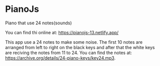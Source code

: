 # PianoJs
 Piano that use 24 notes(sounds)

You can find thi online at:  https://pianojs-13.netlify.app/

This app use a 24 notes to make some noise. The first 10 notes are arranged from left to right on the black keys and after that the white keys are reciving the notes from 11 to 24.
You can find the notes at: https://archive.org/details/24-piano-keys/key24.mp3.

